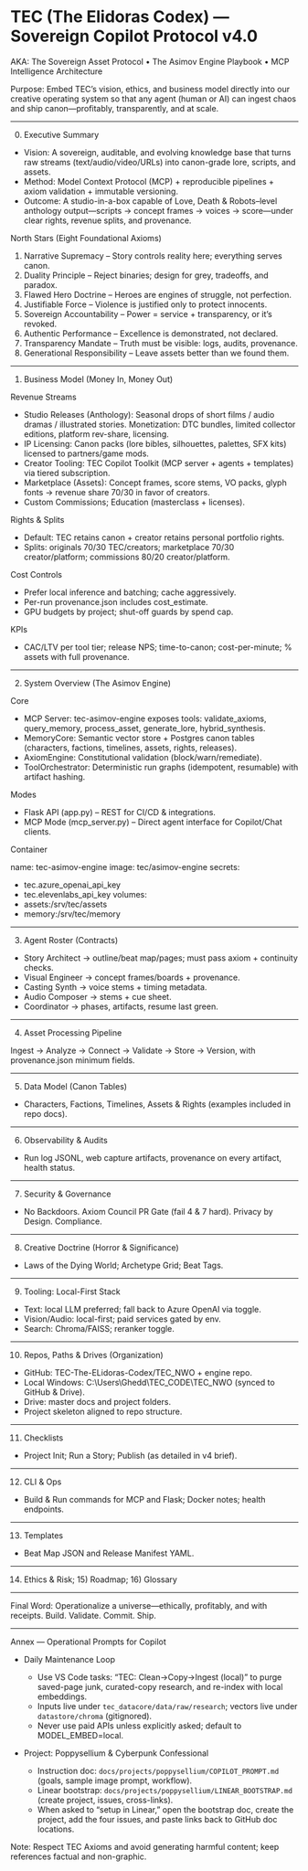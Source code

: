 # TEC (The Elidoras Codex) — Sovereign Copilot Protocol v4.0

AKA: The Sovereign Asset Protocol • The Asimov Engine Playbook • MCP Intelligence Architecture

Purpose: Embed TEC’s vision, ethics, and business model directly into our creative operating system so that any agent (human or AI) can ingest chaos and ship canon—profitably, transparently, and at scale.

---

0) Executive Summary

- Vision: A sovereign, auditable, and evolving knowledge base that turns raw streams (text/audio/video/URLs) into canon-grade lore, scripts, and assets.
- Method: Model Context Protocol (MCP) + reproducible pipelines + axiom validation + immutable versioning.
- Outcome: A studio-in-a-box capable of Love, Death & Robots–level anthology output—scripts → concept frames → voices → score—under clear rights, revenue splits, and provenance.

North Stars (Eight Foundational Axioms)

1. Narrative Supremacy – Story controls reality here; everything serves canon.
2. Duality Principle – Reject binaries; design for grey, tradeoffs, and paradox.
3. Flawed Hero Doctrine – Heroes are engines of struggle, not perfection.
4. Justifiable Force – Violence is justified only to protect innocents.
5. Sovereign Accountability – Power = service + transparency, or it’s revoked.
6. Authentic Performance – Excellence is demonstrated, not declared.
7. Transparency Mandate – Truth must be visible: logs, audits, provenance.
8. Generational Responsibility – Leave assets better than we found them.

---

1) Business Model (Money In, Money Out)

Revenue Streams

- Studio Releases (Anthology): Seasonal drops of short films / audio dramas / illustrated stories. Monetization: DTC bundles, limited collector editions, platform rev-share, licensing.
- IP Licensing: Canon packs (lore bibles, silhouettes, palettes, SFX kits) licensed to partners/game mods.
- Creator Tooling: TEC Copilot Toolkit (MCP server + agents + templates) via tiered subscription.
- Marketplace (Assets): Concept frames, score stems, VO packs, glyph fonts → revenue share 70/30 in favor of creators.
- Custom Commissions; Education (masterclass + licenses).

Rights & Splits

- Default: TEC retains canon + creator retains personal portfolio rights.
- Splits: originals 70/30 TEC/creators; marketplace 70/30 creator/platform; commissions 80/20 creator/platform.

Cost Controls

- Prefer local inference and batching; cache aggressively.
- Per-run provenance.json includes cost_estimate.
- GPU budgets by project; shut-off guards by spend cap.

KPIs

- CAC/LTV per tool tier; release NPS; time-to-canon; cost-per-minute; % assets with full provenance.

---

2) System Overview (The Asimov Engine)

Core

- MCP Server: tec-asimov-engine exposes tools: validate_axioms, query_memory, process_asset, generate_lore, hybrid_synthesis.
- MemoryCore: Semantic vector store + Postgres canon tables (characters, factions, timelines, assets, rights, releases).
- AxiomEngine: Constitutional validation (block/warn/remediate).
- ToolOrchestrator: Deterministic run graphs (idempotent, resumable) with artifact hashing.

Modes

- Flask API (app.py) – REST for CI/CD & integrations.
- MCP Mode (mcp_server.py) – Direct agent interface for Copilot/Chat clients.

Container

name: tec-asimov-engine
image: tec/asimov-engine
secrets:
  - tec.azure_openai_api_key
  - tec.elevenlabs_api_key
volumes:
  - assets:/srv/tec/assets
  - memory:/srv/tec/memory

---

3) Agent Roster (Contracts)

- Story Architect → outline/beat map/pages; must pass axiom + continuity checks.
- Visual Engineer → concept frames/boards + provenance.
- Casting Synth → voice stems + timing metadata.
- Audio Composer → stems + cue sheet.
- Coordinator → phases, artifacts, resume last green.

---

4) Asset Processing Pipeline

Ingest → Analyze → Connect → Validate → Store → Version, with provenance.json minimum fields.

---

5) Data Model (Canon Tables)

- Characters, Factions, Timelines, Assets & Rights (examples included in repo docs).

---

6) Observability & Audits

- Run log JSONL, web capture artifacts, provenance on every artifact, health status.

---

7) Security & Governance

- No Backdoors. Axiom Council PR Gate (fail 4 & 7 hard). Privacy by Design. Compliance.

---

8) Creative Doctrine (Horror & Significance)

- Laws of the Dying World; Archetype Grid; Beat Tags.

---

9) Tooling: Local-First Stack

- Text: local LLM preferred; fall back to Azure OpenAI via toggle.
- Vision/Audio: local-first; paid services gated by env.
- Search: Chroma/FAISS; reranker toggle.

---

10) Repos, Paths & Drives (Organization)

- GitHub: TEC-The-ELidoras-Codex/TEC_NWO + engine repo.
- Local Windows: C:\Users\Ghedd\TEC_CODE\TEC_NWO (synced to GitHub & Drive).
- Drive: master docs and project folders.
- Project skeleton aligned to repo structure.

---

11) Checklists

- Project Init; Run a Story; Publish (as detailed in v4 brief).

---

12) CLI & Ops

- Build & Run commands for MCP and Flask; Docker notes; health endpoints.

---

13) Templates

- Beat Map JSON and Release Manifest YAML.

---

14) Ethics & Risk; 15) Roadmap; 16) Glossary

---

Final Word: Operationalize a universe—ethically, profitably, and with receipts. Build. Validate. Commit. Ship.

---

Annex — Operational Prompts for Copilot

- Daily Maintenance Loop
  - Use VS Code tasks: “TEC: Clean→Copy→Ingest (local)” to purge saved-page junk, curated-copy research, and re-index with local embeddings.
  - Inputs live under `tec_datacore/data/raw/research`; vectors live under `datastore/chroma` (gitignored).
  - Never use paid APIs unless explicitly asked; default to MODEL_EMBED=local.

- Project: Poppysellium & Cyberpunk Confessional
  - Instruction doc: `docs/projects/poppysellium/COPILOT_PROMPT.md` (goals, sample image prompt, workflow).
  - Linear bootstrap: `docs/projects/poppysellium/LINEAR_BOOTSTRAP.md` (create project, issues, cross-links).
  - When asked to “setup in Linear,” open the bootstrap doc, create the project, add the four issues, and paste links back to GitHub doc locations.

Note: Respect TEC Axioms and avoid generating harmful content; keep references factual and non-graphic.
